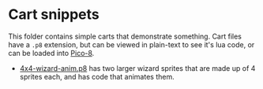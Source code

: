 # Cart snippets

This folder contains simple carts that demonstrate something. Cart files have a `.p8` extension, but can be viewed in plain-text to see it's lua code, or can be loaded into [Pico-8](https://www.lexaloffle.com/pico-8.php).

* [4x4-wizard-anim.p8](4x4-wizard-anim.p8) has two larger wizard sprites that are made up of 4 sprites each, and has code that animates them.
